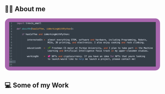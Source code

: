 ## 🙋‍♂️  About me
<img src="../images/readme_about_me.png" alt="About Me" style="background-color:transparent;">

## 💻  Some of my Work
